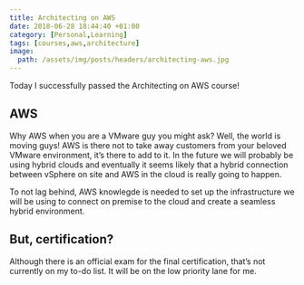 ```yaml
---
title: Architecting on AWS
date: 2018-06-28 18:44:40 +01:00
category: [Personal,Learning]
tags: [courses,aws,architecture]
image:
  path: /assets/img/posts/headers/architecting-aws.jpg
---
```


Today I successfully passed the Architecting on AWS course!

## AWS
Why AWS when you are a VMware guy you might ask?
Well, the world is moving guys! AWS is there not to take away customers from your beloved VMware environment, it’s there to add to it. In the future we will probably be using hybrid clouds and eventually it seems likely that a hybrid connection between vSphere on site and AWS in the cloud is really going to happen.

To not lag behind, AWS knowlegde is needed to set up the infrastructure we will be using to connect on premise to the cloud and create a seamless hybrid environment.

## But, certification?
Although there is an official exam for the final certification, that’s not currently on my to-do list. It will be on the low priority lane for me.